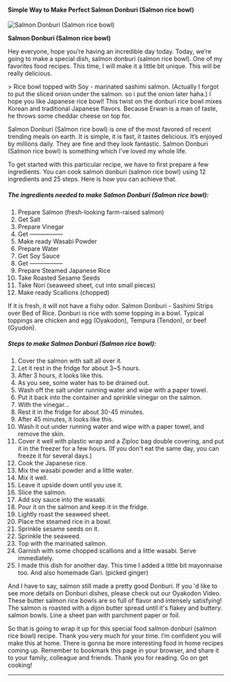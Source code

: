             

#### Simple Way to Make Perfect Salmon Donburi (Salmon rice bowl)

![Salmon Donburi (Salmon rice bowl)](https://img-global.cpcdn.com/recipes/2924353003d117b5/751x532cq70/salmon-donburi-salmon-rice-bowl-recipe-main-photo.jpg)

**Salmon Donburi (Salmon rice bowl)**

Hey everyone, hope you’re having an incredible day today. Today, we’re going to make a special dish, salmon donburi (salmon rice bowl). One of my favorites food recipes. This time, I will make it a little bit unique. This will be really delicious.

\> Rice bowl topped with Soy - marinated sashimi salmon. (Actually I forgot to put the sliced onion under the salmon. so i put the onion later haha.) I hope you like Japanese rice bowl! This twist on the donburi rice bowl mixes Korean and traditional Japanese flavors. Because Erwan is a man of taste, he throws some cheddar cheese on top for.

Salmon Donburi (Salmon rice bowl) is one of the most favored of recent trending meals on earth. It is simple, it is fast, it tastes delicious. It’s enjoyed by millions daily. They are fine and they look fantastic. Salmon Donburi (Salmon rice bowl) is something which I’ve loved my whole life.

To get started with this particular recipe, we have to first prepare a few ingredients. You can cook salmon donburi (salmon rice bowl) using 12 ingredients and 25 steps. Here is how you can achieve that.

##### The ingredients needed to make Salmon Donburi (Salmon rice bowl):

1.  Prepare Salmon (fresh-looking farm-raised salmon)
2.  Get Salt
3.  Prepare Vinegar
4.  Get —————–
5.  Make ready Wasabi Powder
6.  Prepare Water
7.  Get Soy Sauce
8.  Get —————–
9.  Prepare Steamed Japanese Rice
10.  Take Roasted Sesame Seeds
11.  Take Nori (seaweed sheet, cut into small pieces)
12.  Make ready Scallions (chopped)

If it is fresh, it will not have a fishy odor. Salmon Donburi - Sashimi Strips over Bed of Rice. Donburi is rice with some topping in a bowl. Typical toppings are chicken and egg (Oyakodon), Tempura (Tendon), or beef (Gyudon).

##### Steps to make Salmon Donburi (Salmon rice bowl):

1.  Cover the salmon with salt all over it.
2.  Let it rest in the fridge for about 3~5 hours.
3.  After 3 hours, it looks like this.
4.  As you see, some water has to be drained out.
5.  Wash off the salt under running water and wipe with a paper towel.
6.  Put it back into the container and sprinkle vinegar on the salmon.
7.  With the vinegar…
8.  Rest it in the fridge for about 30-45 minutes.
9.  After 45 minutes, it looks like this.
10.  Wash it out under running water and wipe with a paper towel, and remove the skin.
11.  Cover it well with plastic wrap and a Ziploc bag double covering, and put it in the freezer for a few hours. (If you don't eat the same day, you can freeze it for several days.)
12.  Cook the Japanese rice.
13.  Mix the wasabi powder and a little water.
14.  Mix it well.
15.  Leave it upside down until you use it.
16.  Slice the salmon.
17.  Add soy sauce into the wasabi.
18.  Pour it on the salmon and keep it in the fridge.
19.  Lightly roast the seaweed sheet.
20.  Place the steamed rice in a bowl.
21.  Sprinkle sesame seeds on it.
22.  Sprinkle the seaweed.
23.  Top with the marinated salmon.
24.  Garnish with some chopped scallions and a little wasabi. Serve immediately.
25.  I made this dish for another day. This time I added a little bit mayonnaise too. And also homemade Gari. (picked ginger)

And I have to say, salmon still made a pretty good Donburi. If you 'd like to see more details on Donburi dishes, please check out our Oyakodon Video. These butter salmon rice bowls are so full of flavor and intensely satisfying! The salmon is roasted with a dijon butter spread until it's flakey and buttery. salmon bowls. Line a sheet pan with parchment paper or foil.

So that is going to wrap it up for this special food salmon donburi (salmon rice bowl) recipe. Thank you very much for your time. I’m confident you will make this at home. There is gonna be more interesting food in home recipes coming up. Remember to bookmark this page in your browser, and share it to your family, colleague and friends. Thank you for reading. Go on get cooking!

* * *